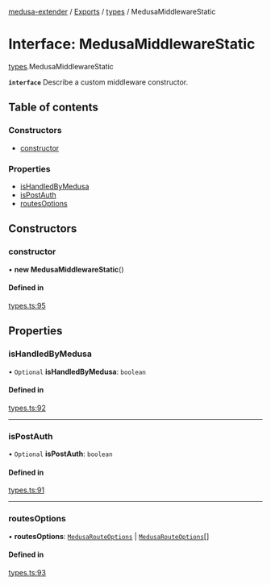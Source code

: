 [medusa-extender](../README.md) / [Exports](../modules.md) / [types](../modules/types.md) / MedusaMiddlewareStatic

# Interface: MedusaMiddlewareStatic

[types](../modules/types.md).MedusaMiddlewareStatic

**`interface`**
Describe a custom middleware constructor.

## Table of contents

### Constructors

- [constructor](types.MedusaMiddlewareStatic.md#constructor)

### Properties

- [isHandledByMedusa](types.MedusaMiddlewareStatic.md#ishandledbymedusa)
- [isPostAuth](types.MedusaMiddlewareStatic.md#ispostauth)
- [routesOptions](types.MedusaMiddlewareStatic.md#routesoptions)

## Constructors

### constructor

• **new MedusaMiddlewareStatic**()

#### Defined in

[types.ts:95](https://github.com/adrien2p/medusa-extender/blob/7afa3be/src/types.ts#L95)

## Properties

### isHandledByMedusa

• `Optional` **isHandledByMedusa**: `boolean`

#### Defined in

[types.ts:92](https://github.com/adrien2p/medusa-extender/blob/7afa3be/src/types.ts#L92)

___

### isPostAuth

• `Optional` **isPostAuth**: `boolean`

#### Defined in

[types.ts:91](https://github.com/adrien2p/medusa-extender/blob/7afa3be/src/types.ts#L91)

___

### routesOptions

• **routesOptions**: [`MedusaRouteOptions`](../modules/types.md#medusarouteoptions) \| [`MedusaRouteOptions`](../modules/types.md#medusarouteoptions)[]

#### Defined in

[types.ts:93](https://github.com/adrien2p/medusa-extender/blob/7afa3be/src/types.ts#L93)

